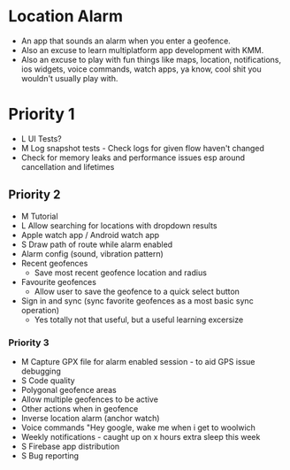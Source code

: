 # Location Alarm

- An app that sounds an alarm when you enter a geofence.
- Also an excuse to learn multiplatform app development with KMM.
- Also an excuse to play with fun things like maps, location, notifications, ios widgets, voice
  commands, watch apps, ya know, cool shit you wouldn't usually play with.

# Priority 1

- L UI Tests?
- M Log snapshot tests - Check logs for given flow haven't changed
- Check for memory leaks and performance issues esp around cancellation and lifetimes

## Priority 2

- M Tutorial
- L Allow searching for locations with dropdown results
- Apple watch app / Android watch app
- S Draw path of route while alarm enabled
- Alarm config (sound, vibration pattern)
- Recent geofences
  - Save most recent geofence location and radius
- Favourite geofences
  - Allow user to save the geofence to a quick select button
- Sign in and sync (sync favorite geofences as a most basic sync operation)
  - Yes totally not that useful, but a useful learning excersize

### Priority 3

- M Capture GPX file for alarm enabled session - to aid GPS issue debugging
- S Code quality
- Polygonal geofence areas
- Allow multiple geofences to be active
- Other actions when in geofence
- Inverse location alarm (anchor watch)
- Voice commands "Hey google, wake me when i get to woolwich
- Weekly notifications - caught up on x hours extra sleep this week
- S Firebase app distribution
- S Bug reporting